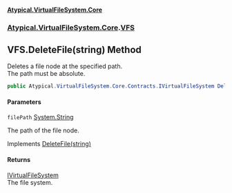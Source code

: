 #### [Atypical.VirtualFileSystem.Core](VirtualFileSystem.md 'VirtualFileSystem')
### [Atypical.VirtualFileSystem.Core](VirtualFileSystem.md#Atypical.VirtualFileSystem.Core 'Atypical.VirtualFileSystem.Core').[VFS](VFS.md 'Atypical.VirtualFileSystem.Core.VFS')

## VFS.DeleteFile(string) Method

Deletes a file node at the specified path.  
The path must be absolute.

```csharp
public Atypical.VirtualFileSystem.Core.Contracts.IVirtualFileSystem DeleteFile(string filePath);
```
#### Parameters

<a name='Atypical.VirtualFileSystem.Core.VFS.DeleteFile(string).filePath'></a>

`filePath` [System.String](https://docs.microsoft.com/en-us/dotnet/api/System.String 'System.String')

The path of the file node.

Implements [DeleteFile(string)](IVirtualFileSystem.DeleteFile(string).md 'Atypical.VirtualFileSystem.Core.Contracts.IVirtualFileSystem.DeleteFile(string)')

#### Returns
[IVirtualFileSystem](IVirtualFileSystem.md 'Atypical.VirtualFileSystem.Core.Contracts.IVirtualFileSystem')  
The file system.
